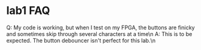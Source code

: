 # lab1 FAQ

Q: My code is working, but when I test on my FPGA, the buttons are finicky and sometimes skip through several characters at a time\n
A: This is to be expected. The button debouncer isn't perfect for this lab.\n
